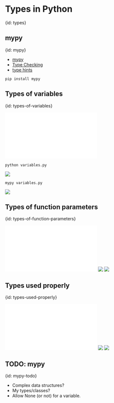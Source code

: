 # Types in Python
{id: types}

## mypy
{id: mypy}

* [mypy](http://mypy-lang.org/)
* [Type Checking](https://realpython.com/python-type-checking/)
* [type hints](https://docs.python.org/library/typing.html)

```
pip install mypy
```

## Types of variables
{id: types-of-variables}

![](examples/types/variables.py)

`python variables.py`

![](examples/types/variables.out)

`mypy variables.py`

![](examples/types/variables.mypy)

## Types of function parameters
{id: types-of-function-parameters}

![](examples/types/function.py)
![](examples/types/function.out)
![](examples/types/function.mypy)

## Types used properly
{id: types-used-properly}


![](examples/types/good.py)
![](examples/types/good.out)
![](examples/types/good.mypy)

## TODO: mypy
{id: mypy-todo}

* Complex data structures?
* My types/classes?
* Allow None (or not) for a variable.
